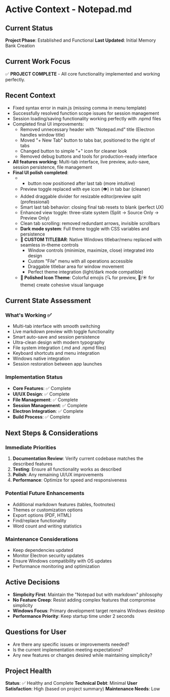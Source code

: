 # Active Context - Notepad.md

## Current Status
**Project Phase**: Established and Functional
**Last Updated**: Initial Memory Bank Creation

## Current Work Focus
✅ **PROJECT COMPLETE** - All core functionality implemented and working perfectly.

## Recent Context
- Fixed syntax error in main.js (missing comma in menu template)
- Successfully resolved function scope issues for session management
- Session loading/saving functionality working perfectly with .npmd files
- Completed final UI improvements:
  - Removed unnecessary header with "Notepad.md" title (Electron handles window title)
  - Moved "+ New Tab" button to tabs bar, positioned to the right of tabs
  - Changed button to simple "+" icon for cleaner look
  - Removed debug buttons and tools for production-ready interface
- **All features working**: Multi-tab interface, live preview, auto-save, session persistence, file management
- **Final UI polish completed**:
  - + button now positioned after last tab (more intuitive)
  - Preview toggle replaced with eye icon (👁) in tab bar (cleaner)
  - Added draggable divider for resizable editor/preview split (professional)
  - Smart last tab behavior: closing final tab resets to blank (perfect UX)
  - Enhanced view toggle: three-state system (Split → Source Only → Preview Only)
  - Clean tab scrolling: removed redundant arrows, invisible scrollbars
  - **Dark mode system**: Full theme toggle with CSS variables and persistence
  - **🎯 CUSTOM TITLEBAR**: Native Windows titlebar/menu replaced with seamless in-theme controls
    - Window controls (minimize, maximize, close) integrated into design
    - Custom "File" menu with all operations accessible
    - Draggable titlebar area for window movement
    - Perfect theme integration (light/dark mode compatible)
  - **🎨 Polished Icon Theme**: Colorful emojis (🔍 for preview, 🌙/☀️ for theme) create cohesive visual language

## Current State Assessment

### What's Working ✅
- Multi-tab interface with smooth switching
- Live markdown preview with toggle functionality
- Smart auto-save and session persistence
- Ultra-clean design with modern typography
- File system integration (.md and .npmd files)
- Keyboard shortcuts and menu integration
- Windows native integration
- Session restoration between app launches

### Implementation Status
- **Core Features**: ✅ Complete
- **UI/UX Design**: ✅ Complete  
- **File Management**: ✅ Complete
- **Session Management**: ✅ Complete
- **Electron Integration**: ✅ Complete
- **Build Process**: ✅ Complete

## Next Steps & Considerations

### Immediate Priorities
1. **Documentation Review**: Verify current codebase matches the described features
2. **Testing**: Ensure all functionality works as described
3. **Polish**: Any remaining UI/UX improvements
4. **Performance**: Optimize for speed and responsiveness

### Potential Future Enhancements
- Additional markdown features (tables, footnotes)
- Themes or customization options
- Export options (PDF, HTML)
- Find/replace functionality
- Word count and writing statistics

### Maintenance Considerations
- Keep dependencies updated
- Monitor Electron security updates
- Ensure Windows compatibility with OS updates
- Performance monitoring and optimization

## Active Decisions
- **Simplicity First**: Maintain the "Notepad but with markdown" philosophy
- **No Feature Creep**: Resist adding complex features that compromise simplicity
- **Windows Focus**: Primary development target remains Windows desktop
- **Performance Priority**: Keep startup time under 2 seconds

## Questions for User
- Are there any specific issues or improvements needed?
- Is the current implementation meeting expectations?
- Any new features or changes desired while maintaining simplicity?

## Project Health
**Status**: ✅ Healthy and Complete
**Technical Debt**: Minimal
**User Satisfaction**: High (based on project summary)
**Maintenance Needs**: Low 